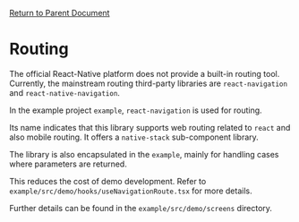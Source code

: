 [Return to Parent Document](./index.en.md)

# Routing

The official React-Native platform does not provide a built-in routing tool. Currently, the mainstream routing third-party libraries are `react-navigation` and `react-native-navigation`.

In the example project `example`, `react-navigation` is used for routing.

Its name indicates that this library supports web routing related to `react` and also mobile routing. It offers a `native-stack` sub-component library.

The library is also encapsulated in the `example`, mainly for handling cases where parameters are returned.

This reduces the cost of demo development. Refer to `example/src/demo/hooks/useNavigationRoute.tsx` for more details.

Further details can be found in the `example/src/demo/screens` directory.
